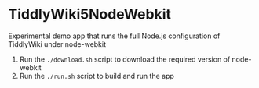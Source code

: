 TiddlyWiki5NodeWebkit
=====================

Experimental demo app that runs the full Node.js configuration of TiddlyWiki under node-webkit 

1. Run the `./download.sh` script to download the required version of node-webkit
2. Run the `./run.sh` script to build and run the app
